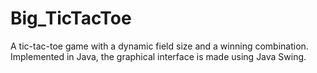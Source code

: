 # Big_TicTacToe
A tic-tac-toe game with a dynamic field size and a winning combination. Implemented in Java, the graphical interface is made using Java Swing.
